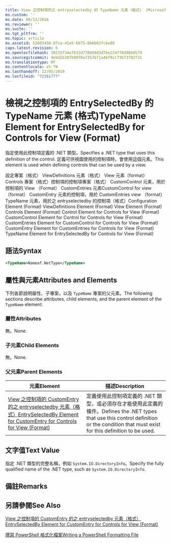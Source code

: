 ```yaml
---
title: View 之控制項的之 entryselectedby 的 TypeName 元素（格式） |Microsoft Docs
ms.custom: ''
ms.date: 09/13/2016
ms.reviewer: ''
ms.suite: ''
ms.tgt_pltfrm: ''
ms.topic: article
ms.assetid: 52003450-07ca-41e5-b075-8b6b03fc6e88
caps.latest.revision: 6
ms.openlocfilehash: 30215734ef832d778b08d3d7be224ff8d88b0579
ms.sourcegitcommit: debd2b38fb8070a7357bf1a4bf9cc736f3702f31
ms.translationtype: MT
ms.contentlocale: zh-TW
ms.lasthandoff: 12/05/2019
ms.locfileid: "72361777"
---
```

# <a name="typename-element-for-entryselectedby-for-controls-for-view-format"></a><span data-ttu-id="4aa1f-102">檢視之控制項的 EntrySelectedBy 的 TypeName 元素 (格式)</span><span class="sxs-lookup"><span data-stu-id="4aa1f-102">TypeName Element for EntrySelectedBy for Controls for View (Format)</span></span>

<span data-ttu-id="4aa1f-103">指定使用此控制項定義的 .NET 類型。</span><span class="sxs-lookup"><span data-stu-id="4aa1f-103">Specifies a .NET type that uses this definition of the control.</span></span> <span data-ttu-id="4aa1f-104">定義可供視圖使用的控制項時，會使用這個元素。</span><span class="sxs-lookup"><span data-stu-id="4aa1f-104">This element is used when defining controls that can be used by a view.</span></span>

<span data-ttu-id="4aa1f-105">設定專案（格式） ViewDefinitions 元素（格式） View 元素（format） Controls 專案（格式）控制項的控制項專案（格式） CustomControl 元素，用於控制項的 View （Format） CustomEntries 元素CustomControl for view （format） CustomEntry 元素的控制項，用於 CustomEntries view （format） TypeName 元素，用於之 entryselectedby 的控制項（格式）</span><span class="sxs-lookup"><span data-stu-id="4aa1f-105">Configuration Element (Format) ViewDefinitions Element (Format) View Element (Format) Controls Element (Format) Control Element for Controls for View (Format) CustomControl Element for Control for Controls for View (Format) CustomEntries Element for CustomControl for Controls for View (Format) CustomEntry Element for CustomEntries for Controls for View (Format) TypeName Element for EntrySelectedBy for Controls for View (Format)</span></span>

## <a name="syntax"></a><span data-ttu-id="4aa1f-106">語法</span><span class="sxs-lookup"><span data-stu-id="4aa1f-106">Syntax</span></span>

```xml
<TypeName>Nameof.NetType</TypeName>

```

## <a name="attributes-and-elements"></a><span data-ttu-id="4aa1f-107">屬性與元素</span><span class="sxs-lookup"><span data-stu-id="4aa1f-107">Attributes and Elements</span></span>

<span data-ttu-id="4aa1f-108">下列各節說明屬性、子專案，以及 `TypeName` 專案的父元素。</span><span class="sxs-lookup"><span data-stu-id="4aa1f-108">The following sections describe attributes, child elements, and the parent element of the `TypeName` element.</span></span>

### <a name="attributes"></a><span data-ttu-id="4aa1f-109">屬性</span><span class="sxs-lookup"><span data-stu-id="4aa1f-109">Attributes</span></span>

<span data-ttu-id="4aa1f-110">無。</span><span class="sxs-lookup"><span data-stu-id="4aa1f-110">None.</span></span>

### <a name="child-elements"></a><span data-ttu-id="4aa1f-111">子元素</span><span class="sxs-lookup"><span data-stu-id="4aa1f-111">Child Elements</span></span>

<span data-ttu-id="4aa1f-112">無。</span><span class="sxs-lookup"><span data-stu-id="4aa1f-112">None.</span></span>

### <a name="parent-elements"></a><span data-ttu-id="4aa1f-113">父元素</span><span class="sxs-lookup"><span data-stu-id="4aa1f-113">Parent Elements</span></span>

|<span data-ttu-id="4aa1f-114">元素</span><span class="sxs-lookup"><span data-stu-id="4aa1f-114">Element</span></span>|<span data-ttu-id="4aa1f-115">描述</span><span class="sxs-lookup"><span data-stu-id="4aa1f-115">Description</span></span>|
|-------------|-----------------|
|[<span data-ttu-id="4aa1f-116">View 之控制項的 CustomEntry 的之 entryselectedby 元素（格式）</span><span class="sxs-lookup"><span data-stu-id="4aa1f-116">EntrySelectedBy Element for CustomEntry for Controls for View (Format)</span></span>](./entryselectedby-element-for-customentry-for-controls-for-view-format.md)|<span data-ttu-id="4aa1f-117">定義使用此控制項定義的 .NET 類型，或必須存在才能使用此定義的條件。</span><span class="sxs-lookup"><span data-stu-id="4aa1f-117">Defines the .NET types that use this control definition or the condition that must exist for this definition to be used.</span></span>|

## <a name="text-value"></a><span data-ttu-id="4aa1f-118">文字值</span><span class="sxs-lookup"><span data-stu-id="4aa1f-118">Text Value</span></span>

<span data-ttu-id="4aa1f-119">指定 .NET 類型的完整名稱，例如 `System.IO.DirectoryInfo`。</span><span class="sxs-lookup"><span data-stu-id="4aa1f-119">Specify the fully qualified name of the .NET type, such as `System.IO.DirectoryInfo`.</span></span>

## <a name="remarks"></a><span data-ttu-id="4aa1f-120">備註</span><span class="sxs-lookup"><span data-stu-id="4aa1f-120">Remarks</span></span>

## <a name="see-also"></a><span data-ttu-id="4aa1f-121">另請參閱</span><span class="sxs-lookup"><span data-stu-id="4aa1f-121">See Also</span></span>

[<span data-ttu-id="4aa1f-122">View 之控制項的 CustomEntry 的之 entryselectedby 元素（格式）</span><span class="sxs-lookup"><span data-stu-id="4aa1f-122">EntrySelectedBy Element for CustomEntry for Controls for View (Format)</span></span>](./entryselectedby-element-for-customentry-for-controls-for-view-format.md)

[<span data-ttu-id="4aa1f-123">撰寫 PowerShell 格式化檔案</span><span class="sxs-lookup"><span data-stu-id="4aa1f-123">Writing a PowerShell Formatting File</span></span>](./writing-a-powershell-formatting-file.md)
